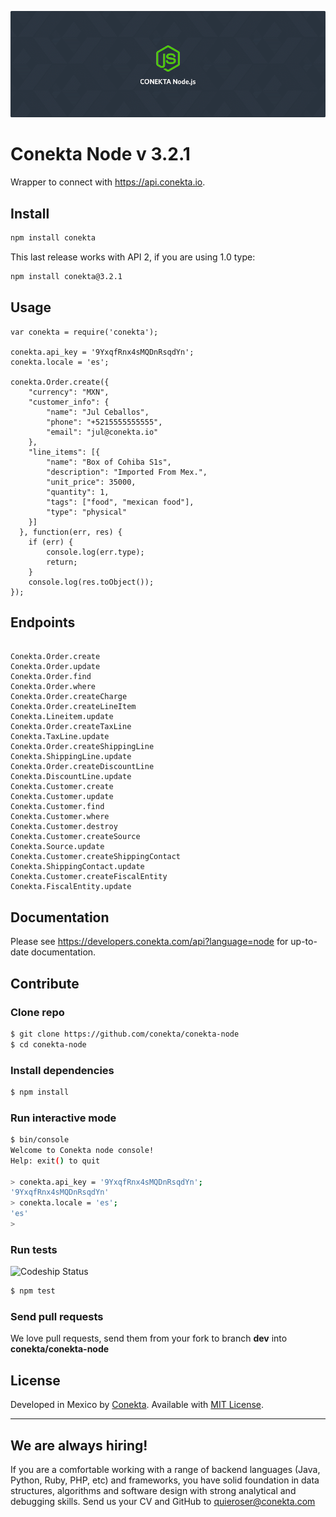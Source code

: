 ![README Cover Image](readme_cover.png)

Conekta Node v 3.2.1
======================

Wrapper to connect with https://api.conekta.io.

## Install

```sh
npm install conekta
```

This last release works with API 2, if you are using 1.0 type:


```sh
npm install conekta@3.2.1
```

## Usage

```node
var conekta = require('conekta');

conekta.api_key = '9YxqfRnx4sMQDnRsqdYn';
conekta.locale = 'es';

conekta.Order.create({
    "currency": "MXN",
    "customer_info": {
        "name": "Jul Ceballos",
        "phone": "+5215555555555",
        "email": "jul@conekta.io"
    },
    "line_items": [{
        "name": "Box of Cohiba S1s",
        "description": "Imported From Mex.",
        "unit_price": 35000,
        "quantity": 1,
        "tags": ["food", "mexican food"],
        "type": "physical"
    }]
  }, function(err, res) {
    if (err) {
        console.log(err.type);
        return;
    }
    console.log(res.toObject());
});
```

## Endpoints

```node

Conekta.Order.create
Conekta.Order.update
Conekta.Order.find
Conekta.Order.where
Conekta.Order.createCharge
Conekta.Order.createLineItem
Conekta.Lineitem.update
Conekta.Order.createTaxLine
Conekta.TaxLine.update
Conekta.Order.createShippingLine
Conekta.ShippingLine.update
Conekta.Order.createDiscountLine
Conekta.DiscountLine.update
Conekta.Customer.create
Conekta.Customer.update
Conekta.Customer.find
Conekta.Customer.where
Conekta.Customer.destroy
Conekta.Customer.createSource
Conekta.Source.update
Conekta.Customer.createShippingContact
Conekta.ShippingContact.update
Conekta.Customer.createFiscalEntity
Conekta.FiscalEntity.update

```

## Documentation

Please see https://developers.conekta.com/api?language=node for up-to-date documentation.

## Contribute

### Clone repo

```sh
$ git clone https://github.com/conekta/conekta-node
$ cd conekta-node
```

### Install dependencies

```sh
$ npm install
```

### Run interactive mode

```sh
$ bin/console
Welcome to Conekta node console!
Help: exit() to quit

> conekta.api_key = '9YxqfRnx4sMQDnRsqdYn';
'9YxqfRnx4sMQDnRsqdYn'
> conekta.locale = 'es';
'es'
> 
```

### Run tests

![Codeship Status](https://www.codeship.io/projects/51103310-1e4d-0131-0d84-5e49904adcd5/status)

```sh
$ npm test
```

### Send pull requests

We love pull requests, send them from your fork to branch **dev** into **conekta/conekta-node**

## License

Developed in Mexico by [Conekta](https://www.conekta.com). Available with [MIT License](LICENSE).

***

## We are always hiring!

If you are a comfortable working with a range of backend languages (Java, Python, Ruby, PHP, etc) and frameworks, you have solid foundation in data structures, algorithms and software design with strong analytical and debugging skills. Send us your CV and GitHub to quieroser@conekta.com